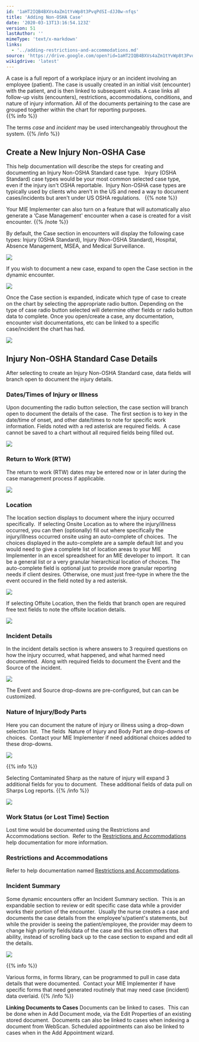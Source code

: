 ```yaml
---
id: '1aHT2IQB4BXVs4aZm1tYvWp8t3PvqPdSI-dJJ0w-nfqs'
title: 'Adding Non-OSHA Case'
date: '2020-03-13T13:16:54.123Z'
version: 51
lastAuthor: ''
mimeType: 'text/x-markdown'
links:
  - '../adding-restrictions-and-accommodations.md'
source: 'https://drive.google.com/open?id=1aHT2IQB4BXVs4aZm1tYvWp8t3PvqPdSI-dJJ0w-nfqs'
wikigdrive: 'latest'
---
```

A case is a full report of a workplace injury or an incident involving an employee (patient). The case is usually created in an initial visit (encounter) with the patient, and is then linked to subsequent visits. A case links all follow-up visits (encounters), restrictions, accommodations, conditions, and nature of injury information. All of the documents pertaining to the case are grouped together within the chart for reporting purposes.  
{{% info %}}

The terms *case* and *incident* may be used interchangeably throughout the system.
{{% /info %}}


## **Create a New Injury Non-OSHA Case**

This help documentation will describe the steps for creating and documenting an Injury Non-OSHA Standard case type.   Injury (OSHA Standard) case types would be your most common selected case type, even if the injury isn't OSHA reportable.  Injury Non-OSHA case types are typically used by clients who aren't in the US and need a way to document cases/incidents but aren't under US OSHA regulations.  
{{% note %}}

Your MIE Implementer can also turn on a feature that will automatically also generate a ‘Case Management' encounter when a case is created for a visit encounter.
{{% /note %}}

By default, the Case section in encounters will display the following case types: Injury (OSHA Standard), Injury (Non-OSHA Standard), Hospital, Absence Management, MSEA, and Medical Surveillance.


![](../adding-non-osha-case.assets/cbf57c3f56f64c94b940883df89c726d.png)


If you wish to document a new case, expand to open the Case section in the dynamic encounter.


![](../adding-non-osha-case.assets/b634f8f1f09f299c7719210dd5a6b587.png)


Once the Case section is expanded, indicate which type of case to create on the chart by selecting the appropriate radio button. Depending on the type of case radio button selected will determine other fields or radio button data to complete. Once you open/create a case, any documentation, encounter visit documentations, etc can be linked to a specific case/incident the chart has had.


![](../adding-non-osha-case.assets/5567dbc1b67b5a0424ca4182b15ca661.png)



## **Injury Non-OSHA Standard Case Details**

After selecting to create an Injury Non-OSHA Standard case, data fields will branch open to document the injury details.

### **Dates/Times of Injury or Illness**

Upon documenting the radio button selection, the case section will branch open to document the details of the case.  The first section is to key in the date/time of onset, and other date/times to note for specific work information. Fields noted with a red asterisk are required fields.  A case cannot be saved to a chart without all required fields being filled out.


![](../adding-non-osha-case.assets/fe5a6fd5ec9dd785cdcb94e9c50610bd.png)



### **Return to Work (RTW)**

The return to work (RTW) dates may be entered now or in later during the case management process if applicable.   


![](../adding-non-osha-case.assets/421c98243091d835513abf008900ed64.png)


### **Location**

The location section displays to document where the injury occurred specifically.  If selecting Onsite Location as to where the injury/illness occurred, you can then (optionally) fill out where specifically the injury/illness occurred onsite using an auto-complete of choices.  The choices displayed in the auto-complete are a sample default list and you would need to give a complete list of location areas to your MIE Implementer in an excel spreadsheet for an MIE developer to import.  It can be a general list or a very granular hierarchical location of choices. The auto-complete field is optional just to provide more granular reporting needs if client desires. Otherwise, one must just free-type in where the the event occured in the field noted by a red asterisk.


![](../adding-non-osha-case.assets/19d10ce9f505fb208a6cfa592e622973.png)


If selecting Offsite Location, then the fields that branch open are required free text fields to note the offsite location details.


![](../adding-non-osha-case.assets/760555967d0cb7b4802cea42de20a51f.png)



### **Incident Details**

In the incident details section is where answers to 3 required questions on how the injury occurred, what happened, and what harmed need documented.  Along with required fields to document the Event and the Source of the incident.


![](../adding-non-osha-case.assets/933e82ba5ac7691838ddf1329e1175e7.png)


The Event and Source drop-downs are pre-configured, but can can be customized.

### **Nature of Injury/Body Parts**

Here you can document the nature of injury or illness using a drop-down selection list.  The fields  Nature of Injury and Body Part are drop-downs of choices.  Contact your MIE Implementer if need additional choices added to these drop-downs.


![](../adding-non-osha-case.assets/2b100ca3dfc1514a138a0db9f8f06676.png)


{{% info %}}

Selecting Contaminated Sharp as the nature of injury will expand 3 additional fields for you to document.  These additional fields of data pull on Sharps Log reports.
{{% /info %}}


![](../adding-non-osha-case.assets/a1b96810a803ddbd581a8f2ad2d694e2.png)



### **Work Status (or Lost Time) Section**

Lost time would be documented using the Restrictions and Accommodations section.  Refer to the [Restrictions and Accommodations](../adding-restrictions-and-accommodations.md) help documentation for more information.

### **Restrictions and Accommodations**

Refer to help documentation named [Restrictions and Accommodations](../adding-restrictions-and-accommodations.md).

### **Incident Summary**

Some dynamic encounters offer an Incident Summary section.  This is an expandable section to review or edit specific case data while a provider works their portion of the encounter.  Usually the nurse creates a case and documents the case details from the employee's/patient's statements, but while the provider is seeing the patient/employee, the provider may deem to change high priority fields/data of the case and this section offers that ability, instead of scrolling back up to the case section to expand and edit all the details.


![](../adding-non-osha-case.assets/1c7a44c721baa3df36377ccc899fe8aa.png)


{{% info %}}

Various forms, in forms library, can be programmed to pull in case data details that were documented.  Contact your MIE Implementer if have specific forms that need generated routinely that may need case (incident) data overlaid.
{{% /info %}}


**Linking Documents to Cases**
Documents can be linked to cases.  This can be done when in Add Document mode, via the Edit Properties of an existing stored document.  Documents can also be linked to cases when indexing a document from WebScan. Scheduled appointments can also be linked to cases when in the Add Appointment wizard.
